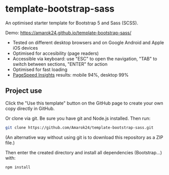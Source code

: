 # template-bootstrap-sass
An optimised starter template for Bootstrap 5 and Sass (SCSS).

Demo: https://amarok24.github.io/template-bootstrap-sass/

- Tested on different desktop browsers and on Google Android and Apple iOS devices
- Optimised for accesibility (page readers)
- Accessible via keyboard: use "ESC" to open the navigation, "TAB" to switch between sections, "ENTER" for action
- Optimised for fast loading
- [PageSpeed Insights](https://developers.google.com/speed/pagespeed/insights/) results: mobile 94%, desktop 99%

## Project use
Click the "Use this template" button on the GitHub page to create your own copy directly in GitHub.

Or clone via git. Be sure you have git and Node.js installed. Then run:

```sh
git clone https://github.com/Amarok24/template-bootstrap-sass.git
```

(An alternative way without using git is to download this repository as a ZIP file.)

Then enter the created directory and install all dependencies (Bootstrap...) with:
```sh
npm install
```
